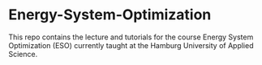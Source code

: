 # Energy-System-Optimization
This repo contains the lecture and tutorials for the course Energy System Optimization (ESO) currently taught at the Hamburg University of Applied Science.
